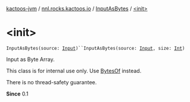[kactoos-jvm](../../index.md) / [nnl.rocks.kactoos.io](../index.md) / [InputAsBytes](index.md) / [&lt;init&gt;](./-init-.md)

# &lt;init&gt;

`InputAsBytes(source: `[`Input`](../../nnl.rocks.kactoos/-input/index.md)`)``InputAsBytes(source: `[`Input`](../../nnl.rocks.kactoos/-input/index.md)`, size: `[`Int`](https://kotlinlang.org/api/latest/jvm/stdlib/kotlin/-int/index.html)`)`

Input as Byte Array.

This class is for internal use only. Use [BytesOf](../-bytes-of/index.md) instead.

There is no thread-safety guarantee.

**Since**
0.1

